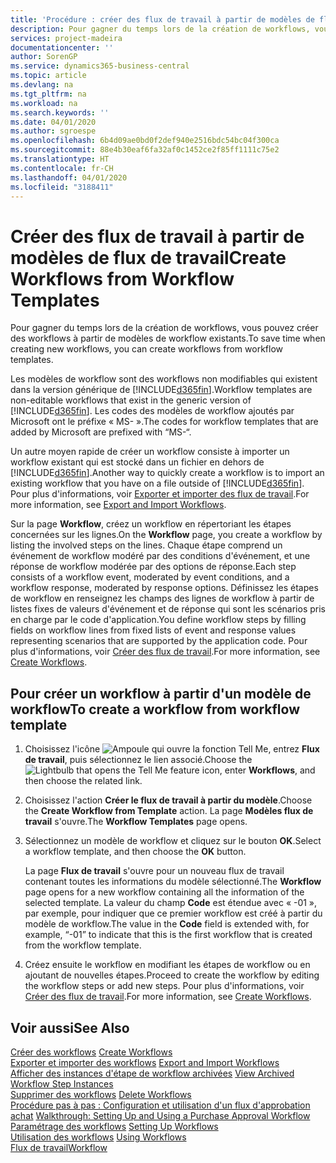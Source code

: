 ```yaml
---
title: 'Procédure : créer des flux de travail à partir de modèles de flux de travail | Microsoft Docs'
description: Pour gagner du temps lors de la création de workflows, vous pouvez créer des workflows à partir de modèles de workflow existants.
services: project-madeira
documentationcenter: ''
author: SorenGP
ms.service: dynamics365-business-central
ms.topic: article
ms.devlang: na
ms.tgt_pltfrm: na
ms.workload: na
ms.search.keywords: ''
ms.date: 04/01/2020
ms.author: sgroespe
ms.openlocfilehash: 6b4d09ae0bd0f2def940e2516bdc54bc04f300ca
ms.sourcegitcommit: 88e4b30eaf6fa32af0c1452ce2f85ff1111c75e2
ms.translationtype: HT
ms.contentlocale: fr-CH
ms.lasthandoff: 04/01/2020
ms.locfileid: "3188411"
---
```

# <a name="create-workflows-from-workflow-templates"></a><span data-ttu-id="ce009-103">Créer des flux de travail à partir de modèles de flux de travail</span><span class="sxs-lookup"><span data-stu-id="ce009-103">Create Workflows from Workflow Templates</span></span>
<span data-ttu-id="ce009-104">Pour gagner du temps lors de la création de workflows, vous pouvez créer des workflows à partir de modèles de workflow existants.</span><span class="sxs-lookup"><span data-stu-id="ce009-104">To save time when creating new workflows, you can create workflows from workflow templates.</span></span>  

 <span data-ttu-id="ce009-105">Les modèles de workflow sont des workflows non modifiables qui existent dans la version générique de [!INCLUDE[d365fin](includes/d365fin_md.md)].</span><span class="sxs-lookup"><span data-stu-id="ce009-105">Workflow templates are non-editable workflows that exist in the generic version of [!INCLUDE[d365fin](includes/d365fin_md.md)].</span></span> <span data-ttu-id="ce009-106">Les codes des modèles de workflow ajoutés par Microsoft ont le préfixe « MS- ».</span><span class="sxs-lookup"><span data-stu-id="ce009-106">The codes for workflow templates that are added by Microsoft are prefixed with “MS-“.</span></span>  

 <span data-ttu-id="ce009-107">Un autre moyen rapide de créer un workflow consiste à importer un workflow existant qui est stocké dans un fichier en dehors de [!INCLUDE[d365fin](includes/d365fin_md.md)].</span><span class="sxs-lookup"><span data-stu-id="ce009-107">Another way to quickly create a workflow is to import an existing workflow that you have on a file outside of [!INCLUDE[d365fin](includes/d365fin_md.md)].</span></span> <span data-ttu-id="ce009-108">Pour plus d'informations, voir [Exporter et importer des flux de travail](across-how-to-export-and-import-workflows.md).</span><span class="sxs-lookup"><span data-stu-id="ce009-108">For more information, see [Export and Import Workflows](across-how-to-export-and-import-workflows.md).</span></span>  

<span data-ttu-id="ce009-109">Sur la page **Workflow**, créez un workflow en répertoriant les étapes concernées sur les lignes.</span><span class="sxs-lookup"><span data-stu-id="ce009-109">On the **Workflow** page, you create a workflow by listing the involved steps on the lines.</span></span> <span data-ttu-id="ce009-110">Chaque étape comprend un événement de workflow modéré par des conditions d'événement, et une réponse de workflow modérée par des options de réponse.</span><span class="sxs-lookup"><span data-stu-id="ce009-110">Each step consists of a workflow event, moderated by event conditions, and a workflow response, moderated by response options.</span></span> <span data-ttu-id="ce009-111">Définissez les étapes de workflow en renseignez les champs des lignes de workflow à partir de listes fixes de valeurs d'événement et de réponse qui sont les scénarios pris en charge par le code d'application.</span><span class="sxs-lookup"><span data-stu-id="ce009-111">You define workflow steps by filling fields on workflow lines from fixed lists of event and response values representing scenarios that are supported by the application code.</span></span> <span data-ttu-id="ce009-112">Pour plus d'informations, voir [Créer des flux de travail](across-how-to-create-workflows.md).</span><span class="sxs-lookup"><span data-stu-id="ce009-112">For more information, see [Create Workflows](across-how-to-create-workflows.md).</span></span>  

## <a name="to-create-a-workflow-from-workflow-template"></a><span data-ttu-id="ce009-113">Pour créer un workflow à partir d'un modèle de workflow</span><span class="sxs-lookup"><span data-stu-id="ce009-113">To create a workflow from workflow template</span></span>  
1.  <span data-ttu-id="ce009-114">Choisissez l'icône ![Ampoule qui ouvre la fonction Tell Me](media/ui-search/search_small.png "Dites-moi ce que vous voulez faire"), entrez **Flux de travail**, puis sélectionnez le lien associé.</span><span class="sxs-lookup"><span data-stu-id="ce009-114">Choose the ![Lightbulb that opens the Tell Me feature](media/ui-search/search_small.png "Tell me what you want to do") icon, enter **Workflows**, and then choose the related link.</span></span>  
2.  <span data-ttu-id="ce009-115">Choisissez l'action **Créer le flux de travail à partir du modèle**.</span><span class="sxs-lookup"><span data-stu-id="ce009-115">Choose the **Create Workflow from Template** action.</span></span> <span data-ttu-id="ce009-116">La page **Modèles flux de travail** s'ouvre.</span><span class="sxs-lookup"><span data-stu-id="ce009-116">The **Workflow Templates** page opens.</span></span>  
3.  <span data-ttu-id="ce009-117">Sélectionnez un modèle de workflow et cliquez sur le bouton **OK**.</span><span class="sxs-lookup"><span data-stu-id="ce009-117">Select a workflow template, and then choose the **OK** button.</span></span>  

     <span data-ttu-id="ce009-118">La page **Flux de travail** s'ouvre pour un nouveau flux de travail contenant toutes les informations du modèle sélectionné.</span><span class="sxs-lookup"><span data-stu-id="ce009-118">The **Workflow** page opens for a new workflow containing all the information of the selected template.</span></span> <span data-ttu-id="ce009-119">La valeur du champ **Code** est étendue avec « -01 », par exemple, pour indiquer que ce premier workflow est créé à partir du modèle de workflow.</span><span class="sxs-lookup"><span data-stu-id="ce009-119">The value in the **Code** field is extended with, for example, “-01” to indicate that this is the first workflow that is created from the workflow template.</span></span>  
4.  <span data-ttu-id="ce009-120">Créez ensuite le workflow en modifiant les étapes de workflow ou en ajoutant de nouvelles étapes.</span><span class="sxs-lookup"><span data-stu-id="ce009-120">Proceed to create the workflow by editing the workflow steps or add new steps.</span></span> <span data-ttu-id="ce009-121">Pour plus d'informations, voir [Créer des flux de travail](across-how-to-create-workflows.md).</span><span class="sxs-lookup"><span data-stu-id="ce009-121">For more information, see [Create Workflows](across-how-to-create-workflows.md).</span></span>  

## <a name="see-also"></a><span data-ttu-id="ce009-122">Voir aussi</span><span class="sxs-lookup"><span data-stu-id="ce009-122">See Also</span></span>  
 <span data-ttu-id="ce009-123">[Créer des workflows](across-how-to-create-workflows.md) </span><span class="sxs-lookup"><span data-stu-id="ce009-123">[Create Workflows](across-how-to-create-workflows.md) </span></span>  
 <span data-ttu-id="ce009-124">[Exporter et importer des workflows](across-how-to-export-and-import-workflows.md) </span><span class="sxs-lookup"><span data-stu-id="ce009-124">[Export and Import Workflows](across-how-to-export-and-import-workflows.md) </span></span>  
 <span data-ttu-id="ce009-125">[Afficher des instances d'étape de workflow archivées](across-how-to-view-archived-workflow-step-instances.md) </span><span class="sxs-lookup"><span data-stu-id="ce009-125">[View Archived Workflow Step Instances](across-how-to-view-archived-workflow-step-instances.md) </span></span>  
 <span data-ttu-id="ce009-126">[Supprimer des workflows](across-how-to-delete-workflows.md) </span><span class="sxs-lookup"><span data-stu-id="ce009-126">[Delete Workflows](across-how-to-delete-workflows.md) </span></span>  
 <span data-ttu-id="ce009-127">[Procédure pas à pas : Configuration et utilisation d'un flux d'approbation achat](walkthrough-setting-up-and-using-a-purchase-approval-workflow.md) </span><span class="sxs-lookup"><span data-stu-id="ce009-127">[Walkthrough: Setting Up and Using a Purchase Approval Workflow](walkthrough-setting-up-and-using-a-purchase-approval-workflow.md) </span></span>  
 <span data-ttu-id="ce009-128">[Paramétrage des workflows](across-set-up-workflows.md) </span><span class="sxs-lookup"><span data-stu-id="ce009-128">[Setting Up Workflows](across-set-up-workflows.md) </span></span>  
 <span data-ttu-id="ce009-129">[Utilisation des workflows](across-use-workflows.md) </span><span class="sxs-lookup"><span data-stu-id="ce009-129">[Using Workflows](across-use-workflows.md) </span></span>  
 [<span data-ttu-id="ce009-130">Flux de travail</span><span class="sxs-lookup"><span data-stu-id="ce009-130">Workflow</span></span>](across-workflow.md)   

